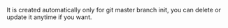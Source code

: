 It is created automatically only for git master branch init, you can delete or update it anytime if you want.
